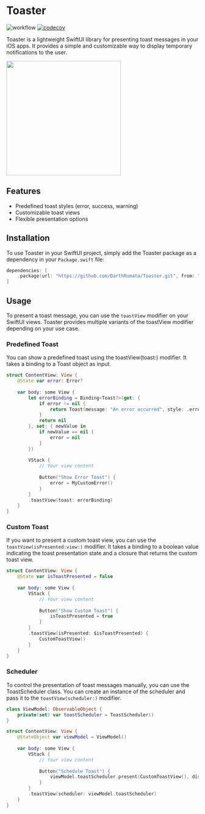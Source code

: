 # Toaster

![workflow](https://github.com/DarthRumata/Toaster/actions/workflows/swift.yml/badge.svg)
[![codecov](https://codecov.io/gh/DarthRumata/Toaster/branch/main/graph/badge.svg?token=UNACNI5GTO)](https://codecov.io/gh/DarthRumata/Toaster)

Toaster is a lightweight SwiftUI library for presenting toast messages in your iOS apps. It provides a simple and customizable way to display temporary notifications to the user.

<img src="https://github.com/DarthRumata/Toaster/assets/3137314/c39c1079-8488-474d-8dde-c23a24444558" width="300">


## Features

- Predefined toast styles (error, success, warning)
- Customizable toast views
- Flexible presentation options

## Installation

To use Toaster in your SwiftUI project, simply add the Toaster package as a dependency in your `Package.swift` file:

```swift
dependencies: [
    .package(url: "https://github.com/DarthRumata/Toaster.git", from: "0.4.0")
]
```

## Usage

To present a toast message, you can use the ``toastView`` modifier on your SwiftUI views. Toaster provides multiple variants of the toastView modifier depending on your use case.

### Predefined Toast
You can show a predefined toast using the toastView(toast:) modifier. It takes a binding to a Toast object as input.

```swift
struct ContentView: View {
    @State var error: Error?
    
    var body: some View {
        let errorBinding = Binding<Toast?>(get: {
            if error != nil {
                return Toast(message: "An error occurred", style: .error)
            }
            return nil
        }, set: { newValue in
            if newValue == nil {
                error = nil
            }
        })
        
        VStack {
            // Your view content
            
            Button("Show Error Toast") {
                error = MyCustomError()
            }
        }
        .toastView(toast: errorBinding)
    }
}
```

### Custom Toast
If you want to present a custom toast view, you can use the ``toastView(isPresented:view:)`` modifier. It takes a binding to a boolean value indicating the toast presentation state and a closure that returns the custom toast view.

```swift
struct ContentView: View {
    @State var isToastPresented = false
    
    var body: some View {
        VStack {
            // Your view content
            
            Button("Show Custom Toast") {
                isToastPresented = true
            }
        }
        .toastView(isPresented: $isToastPresented) {
            CustomToastView()
        }
    }
}
```

### Scheduler
To control the presentation of toast messages manually, you can use the ToastScheduler class. You can create an instance of the scheduler and pass it to the ``toastView(scheduler:)`` modifier.

```swift
class ViewModel: ObservableObject {
    private(set) var toastScheduler = ToastScheduler()
}

struct ContentView: View {
    @StateObject var viewModel = ViewModel()
    
    var body: some View {
        VStack {
            // Your view content
            
            Button("Schedule Toast") {
                viewModel.toastScheduler.present(CustomToastView(), dismissDelay: 3)
            }
        }
        .toastView(scheduler: viewModel.toastScheduler)
    }
}
```



